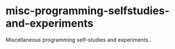 # misc-programming-selfstudies-and-experiments
Miscellaneous programming self-studies and experiments..
